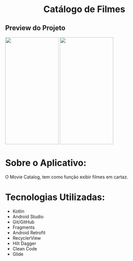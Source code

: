 <h1 align="center">Catálogo de Filmes</h1>
<h2>Preview do Projeto </h2>

<p>
<img src="https://user-images.githubusercontent.com/98672747/169166735-8902eec6-4267-4101-bd73-12904b2ddcc5.jpg" width="170" height="340"/>
<img src="https://user-images.githubusercontent.com/98672747/169158572-4853a855-be7a-46e8-98ad-523732c659f6.jpg" width="170" height="340"/>
</p>

# Sobre o Aplicativo:
O Movie Catalog, tem como função exibir filmes em cartaz.

# Tecnologias Utilizadas:
- Kotlin
- Android Studio
- Git/GitHub
- Fragments
- Android Retrofit
- RecyclerView
- Hilt Dagger
- Clean Code
- Glide
